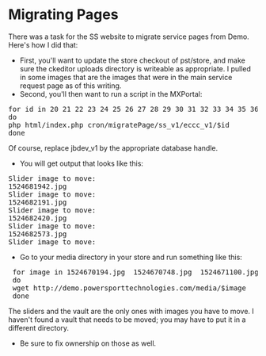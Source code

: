 Migrating Pages
===============

There was a task for the SS website to migrate service pages from Demo. Here's how I did that:

* First, you'll want to update the store checkout of pst/store, and make sure the ckeditor uploads directory is writeable as appropriate. I pulled in some images that are the images that were in the main service request page as of this writing.
* Second, you'll then want to run a script in the MXPortal:

<pre>
for id in 20 21 22 23 24 25 26 27 28 29 30 31 32 33 34 35 36 37 38 39 40 41 42 43 44 45 
do 
php html/index.php cron/migratePage/ss_v1/eccc_v1/$id
done
</pre>

Of course, replace jbdev_v1 by the appropriate database handle.

* You will get output that looks like this:

<pre>
Slider image to move: 
1524681942.jpg
Slider image to move: 
1524682191.jpg
Slider image to move: 
1524682420.jpg
Slider image to move: 
1524682573.jpg
Slider image to move: 
</pre>

* Go to your media directory in your store and run something like this:

<pre>
 for image in 1524670194.jpg  1524670748.jpg  1524671100.jpg  1524671450.jpg  1524672114.jpg  1524672593.jpg  1524672962.jpg  1524673320.jpg  1524673523.jpg  1524680042.jpg  1524680351.jpg  1524680539.jpg  1524680761.jpg  1524680955.jpg  1524681125.jpg  1524681457.jpg  1524681795.jpg  1524681942.jpg  1524682191.jpg  1524682420.jpg  1524682573.jpg  1524682789.jpg  1524682979.jpg  1524683291.jpg  1524683495.jpg 
 do
 wget http://demo.powersporttechnologies.com/media/$image
 done
</pre>

The sliders and the vault are the only ones with images you have to move. I haven't found a vault that needs to be moved; you may have to put it in a different directory.

* Be sure to fix ownership on those as well.
